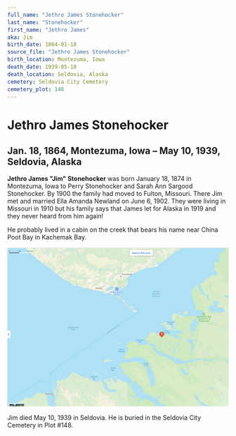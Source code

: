 ```yaml
---
full_name: "Jethro James Stonehocker"
last_name: "Stonehocker"
first_name: "Jethro James"
aka: Jim
birth_date: 1864-01-18
source_file: "Jethro James Stonehocker"
birth_location: Montezuma, Iowa 
death_date: 1939-05-10
death_location: Seldovia, Alaska
cemetery: Seldovia City Cemetery
cemetery_plot: 148
---
```

# Jethro James Stonehocker

## Jan. 18, 1864, Montezuma, Iowa – May 10, 1939, Seldovia, Alaska

**Jethro James "Jim" Stonehocker** was born January 18, 1874 in
Montezuma, Iowa to Perry Stonehocker and Sarah Ann Sargood Stonehocker.
By 1900 the family had moved to Fulton, Missouri. There Jim met and
married Ella Amanda Newland on June 6, 1902. They were living in
Missouri in 1910 but his family says that James let for Alaska in 1919
and they never heard from him again!

[](../assets/images/Jethro%20James%20Stonehocker/media/image1.jpeg)

 He probably lived in a cabin on the creek that bears his name near China Poot Bay in Kachemak Bay.

![](../assets/images/Jethro%20James%20Stonehocker/media/image2.jpeg)

Jim died May 10, 1939 in Seldovia. He is buried in the Seldovia City Cemetery in Plot #148.
